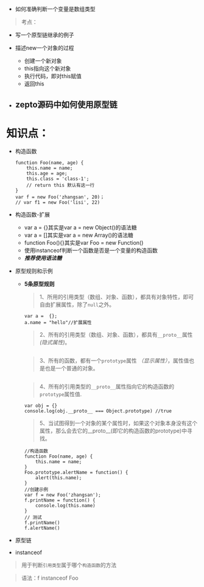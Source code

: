 - 如何准确判断一个变量是数组类型
> 考点：

- 写一个原型链继承的例子


- 描述new一个对象的过程
    - 创建一个新对象
    - this指向这个新对象
    - 执行代码，即对this赋值
    - 返回this

- zepto源码中如何使用原型链
    - 
# 知识点：

- 构造函数
    ```
    function Foo(name, age) {
        this.name = name;
        this.age = age;
        this.class = 'class-1';
        // return this 默认有这一行
    }
    var f = new Foo('zhangsan', 20)；
    // var f1 = new Foo('lisi', 22)
    ```
- 构造函数-扩展
    - var a = {}其实是var a = new Object()的语法糖
    - var a = []其实是var a = new Array()的语法糖
    - function Foo(){}其实是var Foo = new Function()
    - 使用instanceof判断一个函数是否是一个变量的构造函数
    - ***推荐使用语法糖***
- 原型规则和示例
    - **5条原型规则**
        > 1、所用的引用类型（数组、对象、函数），都具有对象特性，即可自由扩展属性，除了`null`之外。

        ```
        var a =  {};
        a.name = "hello"//扩展属性
        ```

        > 2、所有的引用类型（数组、对象、函数），都具有`__proto__`属性 *(隐式属性)*。

        ```

        ```

        > 3、所有的函数，都有一个`prototype`属性 *（显示属性）*，属性值也是也是一个普通的对象。

        ```

        ```

        > 4、所有的引用类型的`__proto__`属性指向它的构造函数的`prototype`属性值.

        ```
        var obj = {}
        console.log(obj.__proto__ === Object.prototype) //true
        ```

        > 5、当试图得到一个对象的某个属性时，如果这个对象本身没有这个属性，那么会去它的__proto__(即它的构造函数的prototype)中寻找。

        ```
        //构造函数
        function Foo(name, age) {
            this.name = name;
        }
        Foo.prototype.alertName = function() {
            alert(this.name);
        }
        //创建示例
        var f = new Foo('zhangsan');
        f.printName = function() {
            console.log(this.name)
        }
        // 测试
        f.printName()
        f.alertName()
        ```
- 原型链

- instanceof
> 用于判断`引用类型`属于哪个`构造函数`的方法

> 语法：f instanceof Foo